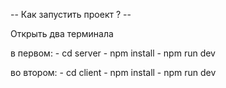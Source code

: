 -- Как запустить проект ? --

Открыть два терминала

   в первом:
     - cd server
     - npm install
     - npm run dev


   во втором:
     - cd client
     - npm install
     - npm run dev 
